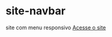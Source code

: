 # site-navbar
 site com menu  responsivo  <a href="https://zackdev01.github.io/site-navbar/" target="_blank">Acesse o site</a>
